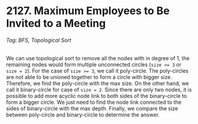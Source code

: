 # 2127. Maximum Employees to Be Invited to a Meeting

###### Tag: BFS, Topological Sort

We can use topological sort to remove all the nodes with in degree of 1, the remaining nodes would form multiple unconnected circles
(`size >= 3` or `size = 2`). For the case of `size >= 3`, we call it poly-circle. The poly-circles are not able to be unioned together to
form a circle with bigger size. Therefore, we find the poly-circle with the max size. On the other hand, we call it binary-circle for case of `size = 2`. Since there are only two nodes, it is possible to add more acyclic node link to both sides of the binary-circle to form a bigger circle. We just need to find the node link connected to the sides of binary-circle with the max depth. Finally, we compare the size between poly-circle and binary-circle to determine the answer. 